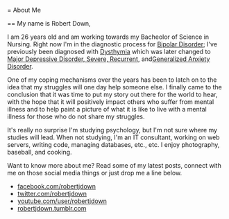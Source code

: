 = About Me

== My name is Robert Down,

I am 26 years old and am working towards my Bacheolor of Science in Nursing. Right now I'm in the diagnostic process for [Bipolar Disorder](http://www.nimh.nih.gov/health/publications/bipolar-disorder/index.shtml); I've previously been diagnosed with [Dysthymia](http://www.nlm.nih.gov/medlineplus/ency/article/000918.htm) which was later changed to [Major Depressive Disorder, Severe, Recurrent](http://www.nimh.nih.gov/health/topics/depression/index.shtml), and[Generalized Anxiety Disorder](http://www.nimh.nih.gov/health/topics/generalized-anxiety-disorder-gad/index.shtml).

One of my coping mechanisms over the years has been to latch on to the idea that my struggles will one day help someone else. I finally came to the conclusion that it was time to put my story out there for the world to hear, with the hope that it will positively impact others who suffer from mental illness and to help paint a picture of what it is like to live with a mental illness for those who do not share my struggles.

It's really no surprise I'm studying psychology, but I'm not sure where my studies will lead. When not studying, I'm an IT consultant, working on web servers, writing code, managing databases, etc., etc. I enjoy photography,  baseball, and cooking.

Want to know more about me? Read some of my latest posts, connect with me on those social media things or just drop me a line below.

* [facebook.com/robertjdown](http://facebook.com/robertjdown)
* [twitter.com/robertjdown](http://twitter.com/robertjdown)
* [youtube.com/user/robertjdown](http://youtube.com/user/robertjdown)
* [robertjdown.tumblr.com](http://robertjdown.tumblr.com)
